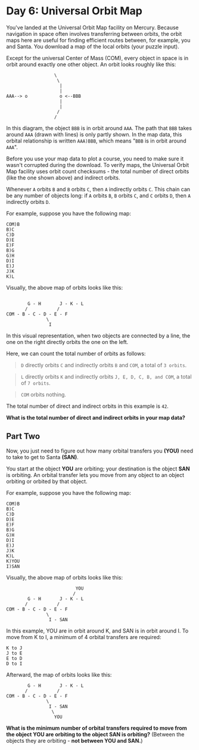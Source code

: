 # Day 6: Universal Orbit Map 
You've landed at the Universal Orbit Map facility on Mercury. Because navigation in space often involves transferring between orbits, the orbit maps here are useful for finding efficient routes between, for example, you and Santa. You download a map of the local orbits (your puzzle input).

Except for the universal Center of Mass (COM), every object in space is in orbit around exactly one other object. An orbit looks roughly like this:
```
                  \
                   \
                    |
                    |
AAA--> o            o <--BBB
                    |
                    |
                   /
                  /
```
In this diagram, the object ```BBB``` is in orbit around ```AAA```. The path that ```BBB``` takes around ```AAA``` (drawn with lines) is only partly shown. In the map data, this orbital relationship is written ```AAA)BBB```, which means "```BBB``` is in orbit around ```AAA```".

Before you use your map data to plot a course, you need to make sure it wasn't corrupted during the download. To verify maps, the Universal Orbit Map facility uses orbit count checksums - the total number of direct orbits (like the one shown above) and indirect orbits.

Whenever ```A``` orbits ```B``` and ```B``` orbits ```C```, then ```A``` indirectly orbits ```C```. This chain can be any number of objects long: if ```A``` orbits ```B```, ```B``` orbits ```C```, and ```C``` orbits ```D```, then ```A``` indirectly orbits ```D```.

For example, suppose you have the following map:
```
COM)B
B)C
C)D
D)E
E)F
B)G
G)H
D)I
E)J
J)K
K)L
```
Visually, the above map of orbits looks like this:
```

        G - H       J - K - L
       /           /
COM - B - C - D - E - F
               \
                I
```

In this visual representation, when two objects are connected by a line, the one on the right directly orbits the one on the left.

Here, we can count the total number of orbits as follows:

> ```D``` directly orbits ```C``` and indirectly orbits ```B``` and ```COM```, a total of ```3 orbits```.

> ```L``` directly orbits ```K``` and indirectly orbits ```J, E, D, C, B, and COM```, a total of ```7 orbits```.

> ```COM``` orbits nothing.

The total number of direct and indirect orbits in this example is ```42```.

**What is the total number of direct and indirect orbits in your map data?**

## Part Two 
Now, you just need to figure out how many orbital transfers you **(YOU)** need to take to get to Santa **(SAN)**.

You start at the object **YOU** are orbiting; your destination is the object **SAN** is orbiting. An orbital transfer lets you move from any object to an object orbiting or orbited by that object.

For example, suppose you have the following map:
```
COM)B
B)C
C)D
D)E
E)F
B)G
G)H
D)I
E)J
J)K
K)L
K)YOU
I)SAN
```
Visually, the above map of orbits looks like this:
```
                          YOU
                         /
        G - H       J - K - L
       /           /
COM - B - C - D - E - F
               \
                I - SAN
```
In this example, YOU are in orbit around K, and SAN is in orbit around I. To move from K to I, a minimum of 4 orbital transfers are required:
```
K to J
J to E
E to D
D to I
```
Afterward, the map of orbits looks like this:
```
        G - H       J - K - L
       /           /
COM - B - C - D - E - F
               \
                I - SAN
                 \
                  YOU
```
**What is the minimum number of orbital transfers required to move from the object YOU are orbiting to the object SAN is orbiting?** (Between the objects they are orbiting - **not between YOU and SAN.**)